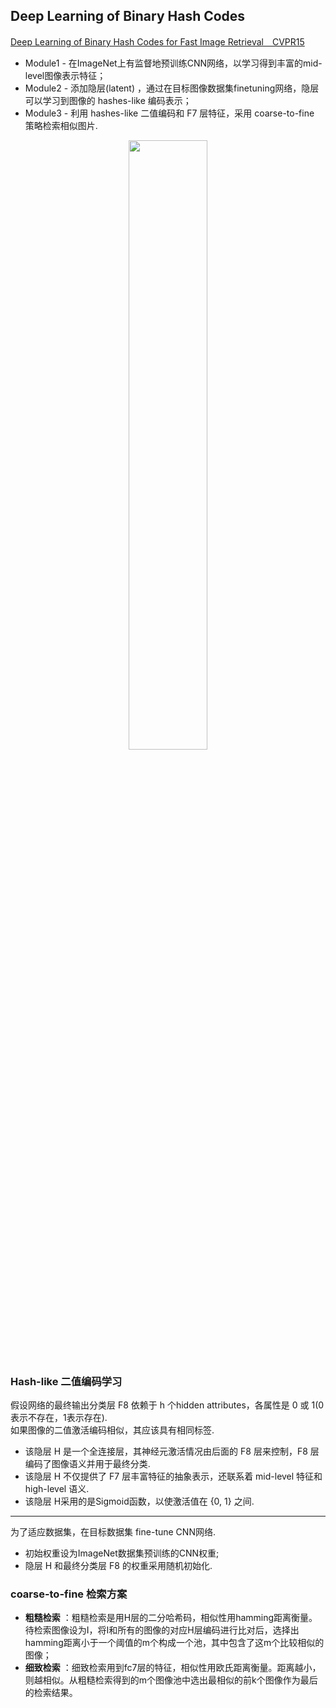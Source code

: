## Deep Learning of Binary Hash Codes
[Deep Learning of Binary Hash Codes for Fast Image Retrieval　CVPR15](https://www.cv-foundation.org/openaccess/content_cvpr_workshops_2015/W03/papers/Lin_Deep_Learning_of_2015_CVPR_paper.pdf)
* Module1 - 在ImageNet上有监督地预训练CNN网络，以学习得到丰富的mid-level图像表示特征； 
* Module2 - 添加隐层(latent) ，通过在目标图像数据集finetuning网络，隐层可以学习到图像的 hashes-like 编码表示；
* Module3 - 利用 hashes-like 二值编码和 F7 层特征，采用 coarse-to-fine 策略检索相似图片.

<div align=center><img width=50% height=50% src="https://img-blog.csdn.net/20180518233641116?watermark/2/text/aHR0cHM6Ly9ibG9nLmNzZG4ubmV0L29KaU1vRGVZZTEyMzQ1/font/5a6L5L2T/fontsize/400/fill/I0JBQkFCMA==/dissolve/70"/></div> 

### Hash-like 二值编码学习  
假设网络的最终输出分类层 F8 依赖于 h 个hidden attributes，各属性是 0 或 1(0表示不存在，1表示存在).  
如果图像的二值激活编码相似，其应该具有相同标签.
- 该隐层 H 是一个全连接层，其神经元激活情况由后面的 F8 层来控制，F8 层编码了图像语义并用于最终分类.
- 该隐层 H 不仅提供了 F7 层丰富特征的抽象表示，还联系着 mid-level 特征和 high-level 语义.
- 该隐层 H采用的是Sigmoid函数，以使激活值在 {0, 1} 之间.  
----
为了适应数据集，在目标数据集 fine-tune CNN网络.
- 初始权重设为ImageNet数据集预训练的CNN权重;
- 隐层 H 和最终分类层 F8 的权重采用随机初始化.  

### coarse-to-fine 检索方案  
- **粗糙检索** ：粗糙检索是用H层的二分哈希码，相似性用hamming距离衡量。待检索图像设为I，将I和所有的图像的对应H层编码进行比对后，选择出hamming距离小于一个阈值的m个构成一个池，其中包含了这m个比较相似的图像；  
- **细致检索** ：细致检索用到fc7层的特征，相似性用欧氏距离衡量。距离越小，则越相似。从粗糙检索得到的m个图像池中选出最相似的前k个图像作为最后的检索结果。
